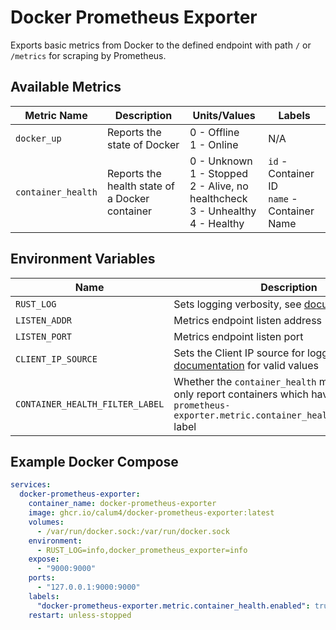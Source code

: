 # Docker Prometheus Exporter

Exports basic metrics from Docker to the defined endpoint with path `/` or `/metrics` for scraping by Prometheus.

## Available Metrics
| Metric Name        | Description                                    | Units/Values                                                                                | Labels                                          |
|--------------------|------------------------------------------------|---------------------------------------------------------------------------------------------|-------------------------------------------------|
| `docker_up`        | Reports the state of Docker                    | 0 - Offline<br/>1 - Online                                                                  | N/A                                             |
| `container_health` | Reports the health state of a Docker container | 0 - Unknown<br/>1 - Stopped<br/>2 - Alive, no healthcheck<br/>3 - Unhealthy<br/>4 - Healthy | `id` - Container ID<br/>`name` - Container Name |

## Environment Variables

| Name                            | Description                                                                                                                                                | Default       |
|---------------------------------|------------------------------------------------------------------------------------------------------------------------------------------------------------|---------------|
| `RUST_LOG`                      | Sets logging verbosity, see [documentation](https://docs.rs/tracing-subscriber/0.3.18/tracing_subscriber/filter/struct.EnvFilter.html#directives)          | `info`        |
| `LISTEN_ADDR`                   | Metrics endpoint listen address                                                                                                                            | `0.0.0.0`     |
| `LISTEN_PORT`                   | Metrics endpoint listen port                                                                                                                               | `9000`        |
| `CLIENT_IP_SOURCE`              | Sets the Client IP source for logging, see [documentation](https://github.com/imbolc/axum-client-ip/blob/v1.0.0/src/lib.rs) for valid values               | `ConnectInfo` |
| `CONTAINER_HEALTH_FILTER_LABEL` | Whether the `container_health` metric should only report containers which have the `docker-prometheus-exporter.metric.container_health.enabled=true` label | `true`        |

## Example Docker Compose
```yaml
services:
  docker-prometheus-exporter:
    container_name: docker-prometheus-exporter
    image: ghcr.io/calum4/docker-prometheus-exporter:latest
    volumes:
      - /var/run/docker.sock:/var/run/docker.sock
    environment:
      - RUST_LOG=info,docker_prometheus_exporter=info
    expose:
      - "9000:9000"
    ports:
      - "127.0.0.1:9000:9000"
    labels:
      "docker-prometheus-exporter.metric.container_health.enabled": true
    restart: unless-stopped
```
